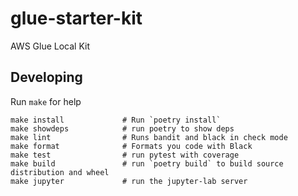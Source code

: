 # glue-starter-kit



AWS Glue Local Kit


## Developing

Run `make` for help

    make install             # Run `poetry install`
    make showdeps            # run poetry to show deps
    make lint                # Runs bandit and black in check mode
    make format              # Formats you code with Black
    make test                # run pytest with coverage
    make build               # run `poetry build` to build source distribution and wheel
    make jupyter             # run the jupyter-lab server

